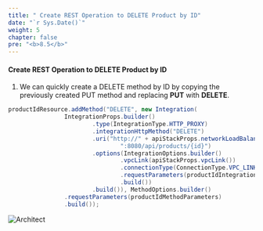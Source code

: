 ```yaml
---
title: " Create REST Operation to DELETE Product by ID"
date: "`r Sys.Date()`"
weight: 5
chapter: false
pre: "<b>8.5</b>"
---
```


#### Create REST Operation to DELETE Product by ID

1. We can quickly create a DELETE method by ID by copying the previously created PUT method and replacing **PUT** with **DELETE**.

```java
productIdResource.addMethod("DELETE", new Integration(
                IntegrationProps.builder()
                        .type(IntegrationType.HTTP_PROXY)
                        .integrationHttpMethod("DELETE")
                        .uri("http://" + apiStackProps.networkLoadBalancer().getLoadBalancerDnsName() +
                                ":8080/api/products/{id}")
                        .options(IntegrationOptions.builder()
                                .vpcLink(apiStackProps.vpcLink())
                                .connectionType(ConnectionType.VPC_LINK)
                                .requestParameters(productIdIntegrationParameters)
                                .build())
                        .build()), MethodOptions.builder()
                .requestParameters(productIdMethodParameters)
                .build());
```

![Architect](/images/8/post/08.png?featherlight=false&width=60pc)